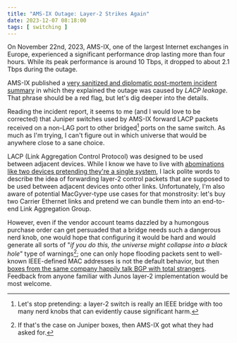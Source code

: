 ```yaml
---
title: "AMS-IX Outage: Layer-2 Strikes Again"
date: 2023-12-07 08:18:00
tags: [ switching ]
---
```

On November 22nd, 2023, AMS-IX, one of the largest Internet exchanges in Europe, experienced a significant performance drop lasting more than four hours. While its peak performance is around 10 Tbps, it dropped to about 2.1 Tbps during the outage.

AMS-IX published a [very sanitized and diplomatic post-mortem incident summary](https://www.ams-ix.net/ams/outage-on-amsterdam-peering-platform) in which they explained the outage was caused by *LACP leakage*. That phrase should be a red flag, but let's dig deeper into the details.
<!--more-->
Reading the incident report, it seems to me (and I would love to be corrected) that Juniper switches used by AMS-IX forward LACP packets received on a non-LAG port to other bridged[^SP] ports on the same switch. As much as I'm trying, I can't figure out in which universe that would be anywhere close to a sane choice.

[^SP]: Let's stop pretending: a layer-2 switch is really an IEEE bridge with too many nerd knobs that can evidently cause significant harm.

LACP (Link Aggregation Control Protocol) was designed to be used between adjacent devices. While I know we have to live with [abominations like two devices pretending they're a single system](/series/mlag/), I lack polite words to describe the idea of forwarding layer-2 control packets that are supposed to be used between adjacent devices onto other links. Unfortunately, I'm also aware of potential MacGyver-type use cases for that monstrosity: let's buy two Carrier Ethernet links and pretend we can bundle them into an end-to-end Link Aggregation Group.

However, even if the vendor account teams dazzled by a humongous purchase order can get persuaded that a bridge needs such a dangerous nerd knob, one would hope that configuring it would be hard and would generate all sorts of "_if you do this, the universe might collapse into a black hole_" type of warnings[^GWAF]; one can only hope flooding packets sent to well-known IEEE-defined MAC addresses is not the default behavior, but then [boxes from the same company happily talk BGP with total strangers](/2023/10/reject-unknown-bgp-session.html#ugly). Feedback from anyone familiar with Junos layer-2 implementation would be most welcome.

[^GWAF]: If that's the case on Juniper boxes, then AMS-IX got what they had asked for.